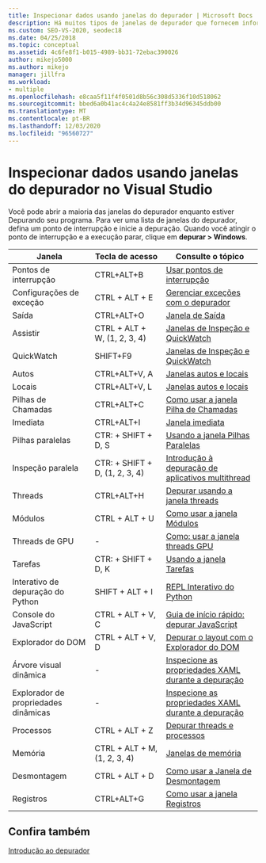 ```yaml
---
title: Inspecionar dados usando janelas do depurador | Microsoft Docs
description: Há muitos tipos de janelas de depurador que fornecem informações. Este artigo fornece uma lista dos tipos. Para cada um, há um link para mais informações.
ms.custom: SEO-VS-2020, seodec18
ms.date: 04/25/2018
ms.topic: conceptual
ms.assetid: 4c6fe8f1-b015-4989-bb31-72ebac390026
author: mikejo5000
ms.author: mikejo
manager: jillfra
ms.workload:
- multiple
ms.openlocfilehash: e8caa5f11f4f0501d8b56c308d5336f10d518062
ms.sourcegitcommit: bbed6a0b41ac4c4a24e8581ff3b34d96345ddb00
ms.translationtype: MT
ms.contentlocale: pt-BR
ms.lasthandoff: 12/03/2020
ms.locfileid: "96560727"
---
```

# <a name="inspect-data-using-debugger-windows-in-visual-studio"></a>Inspecionar dados usando janelas do depurador no Visual Studio

Você pode abrir a maioria das janelas do depurador enquanto estiver Depurando seu programa. Para ver uma lista de janelas do depurador, defina um ponto de interrupção e inicie a depuração. Quando você atingir o ponto de interrupção e a execução parar, clique em **depurar > Windows**.

|Janela|Tecla de acesso|Consulte o tópico|
|-|-|-|
|Pontos de interrupção|CTRL+ALT+B|[Usar pontos de interrupção](../debugger/using-breakpoints.md)|
|Configurações de exceção|CTRL + ALT + E|[Gerenciar exceções com o depurador](../debugger/managing-exceptions-with-the-debugger.md)|
|Saída|CTRL+ALT+O|[Janela de Saída](../ide/reference/output-window.md)|
|Assistir|CTRL + ALT + W, (1, 2, 3, 4)|[Janelas de Inspeção e QuickWatch](../debugger/watch-and-quickwatch-windows.md)|
|QuickWatch|SHIFT+F9|[Janelas de Inspeção e QuickWatch](../debugger/watch-and-quickwatch-windows.md)|
|Autos|CTRL+ALT+V, A|[Janelas autos e locais](../debugger/autos-and-locals-windows.md)|
|Locais|CTRL+ALT+V, L|[Janelas autos e locais](../debugger/autos-and-locals-windows.md)|
|Pilhas de Chamadas|CTRL+ALT+C|[Como usar a janela Pilha de Chamadas](../debugger/how-to-use-the-call-stack-window.md)|
|Imediata|CTRL+ALT+I|[Janela imediata](../ide/reference/immediate-window.md)|
|Pilhas paralelas|CTR: + SHIFT + D, S|[Usando a janela Pilhas Paralelas](../debugger/using-the-parallel-stacks-window.md)|
|Inspeção paralela|CTR: + SHIFT + D, (1, 2, 3, 4)|[Introdução à depuração de aplicativos multithread](../debugger/get-started-debugging-multithreaded-apps.md)|
|Threads|CTRL+ALT+H|[Depurar usando a janela threads](../debugger/how-to-use-the-threads-window.md)|
|Módulos|CTRL + ALT + U|[Como usar a janela Módulos](../debugger/how-to-use-the-modules-window.md)|
|Threads de GPU|-|[Como: usar a janela threads GPU](../debugger/how-to-use-the-gpu-threads-window.md)|
|Tarefas|CTR: + SHIFT + D, K|[Usando a janela Tarefas](../debugger/using-the-tasks-window.md)|
|Interativo de depuração do Python|SHIFT + ALT + I|[REPL Interativo do Python](../python/python-interactive-repl-in-visual-studio.md)|
|Console do JavaScript|CTRL + ALT + V, C|[Guia de início rápido: depurar JavaScript](../debugger/quickstart-debug-javascript-using-the-console.md)|
|Explorador do DOM|CTRL + ALT + V, D|[Depurar o layout com o Explorador do DOM](quickstart-debug-html-and-css.md)|
|Árvore visual dinâmica|-|[Inspecione as propriedades XAML durante a depuração](../xaml-tools/inspect-xaml-properties-while-debugging.md)|
|Explorador de propriedades dinâmicas|-|[Inspecione as propriedades XAML durante a depuração](../xaml-tools/inspect-xaml-properties-while-debugging.md)|
|Processos|CTRL + ALT + Z|[Depurar threads e processos](../debugger/debug-threads-and-processes.md)|
|Memória|CTRL + ALT + M, (1, 2, 3, 4)|[Janelas de memória](../debugger/memory-windows.md)|
|Desmontagem|CTRL + ALT + D|[Como usar a Janela de Desmontagem](../debugger/how-to-use-the-disassembly-window.md)|
|Registros|CTRL+ALT+G|[Como usar a janela Registros](../debugger/how-to-use-the-registers-window.md)|

## <a name="see-also"></a>Confira também

[Introdução ao depurador](../debugger/debugger-feature-tour.md)